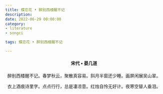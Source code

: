 ```yaml
---
title: 蝶恋花 • 醉别西楼醒不记
description:
date: 2022-06-29 00:00:00
category:
- literature
- songci

tags: 蝶恋花 • 醉别西楼醒不记

---
```


<div id="poem-author">
    宋代 • 晏几道
</div>
<div id="poem-body">
<p class="poem-paragraph">醉别西楼醒不记。春梦秋云，聚散真容易。斜月半窗还少睡。画屏闲展吴山翠。</p>
<p class="poem-paragraph">衣上酒痕诗里字。点点行行，总是凄凉意。红烛自怜无好计。夜寒空替人垂泪。</p>

</div>

<style>

#poem-author {
    width: 100%;
    text-align: center;
    margin: 20px 0;
    font-weight: bold;
}
#poem-body {
    width: 100%;
    text-align: center;
}
.poem-paragraph {
    font-family: "仿宋"
}

</style>